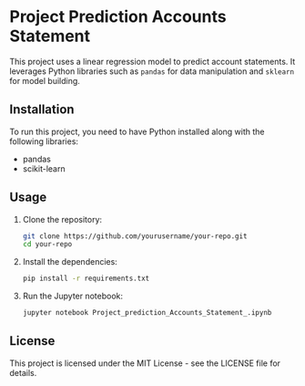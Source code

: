# Project Prediction Accounts Statement

This project uses a linear regression model to predict account statements. It leverages Python libraries such as `pandas` for data manipulation and `sklearn` for model building.

## Installation

To run this project, you need to have Python installed along with the following libraries:
- pandas
- scikit-learn

## Usage

1. Clone the repository:
   ```bash
   git clone https://github.com/yourusername/your-repo.git
   cd your-repo
   ```

2. Install the dependencies:
   ```bash
   pip install -r requirements.txt
   ```

3. Run the Jupyter notebook:
   ```bash
   jupyter notebook Project_prediction_Accounts_Statement_.ipynb
   ```

## License

This project is licensed under the MIT License - see the LICENSE file for details.
